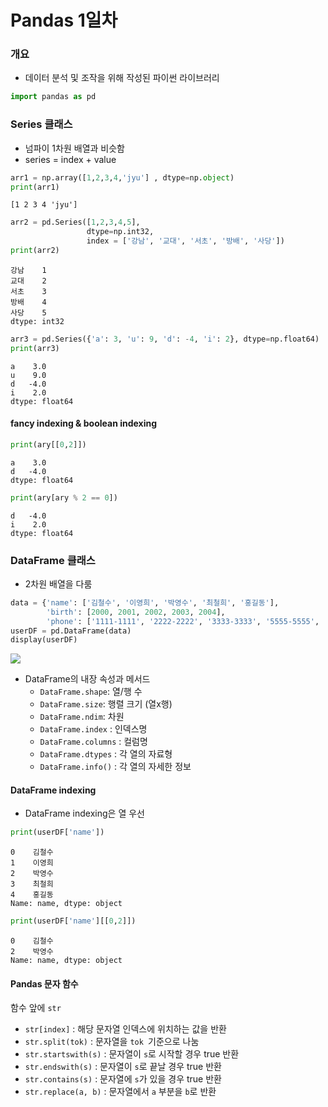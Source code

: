 # Pandas 1일차

### 개요

- 데이터 분석 및 조작을 위해 작성된 파이썬 라이브러리

```python
import pandas as pd
```

### Series 클래스

- 넘파이 1차원 배열과 비슷함
- series = index + value

```python
arr1 = np.array([1,2,3,4,'jyu'] , dtype=np.object)
print(arr1)
```

```
[1 2 3 4 'jyu']
```



```python
arr2 = pd.Series([1,2,3,4,5],
        		 dtype=np.int32,
        		 index = ['강남', '교대', '서초', '방배', '사당'])
print(arr2)
```

```
강남    1
교대    2
서초    3
방배    4
사당    5
dtype: int32
```



```python
arr3 = pd.Series({'a': 3, 'u': 9, 'd': -4, 'i': 2}, dtype=np.float64)
print(arr3)
```

```
a    3.0
u    9.0
d   -4.0
i    2.0
dtype: float64
```

#### fancy indexing & boolean indexing

```python
print(ary[[0,2]])
```

```
a    3.0
d   -4.0
dtype: float64
```



```python
print(ary[ary % 2 == 0])
```

```
d   -4.0
i    2.0
dtype: float64
```



### DataFrame 클래스

- 2차원 배열을 다룸

```python
data = {'name': ['김철수', '이영희', '박영수', '최철희', '홍길동'],
        'birth': [2000, 2001, 2002, 2003, 2004],
        'phone': ['1111-1111', '2222-2222', '3333-3333', '5555-5555', '7777-7777']}
userDF = pd.DataFrame(data)
display(userDF)
```

![](C:\Users\SAMSUNG\Desktop\TIL\ML\pandas_img\dataframe.PNG)

- DataFrame의 내장 속성과 메서드 
  - `DataFrame.shape`: 열/행 수
  - `DataFrame.size`: 행렬 크기 (열x행)
  - `DataFrame.ndim`: 차원
  - `DataFrame.index` : 인덱스명
  - `DataFrame.columns` : 컬럼명
  - `DataFrame.dtypes` : 각 열의 자료형
  - `DataFrame.info()` : 각 열의 자세한 정보

#### DataFrame indexing

- DataFrame indexing은 열 우선

```python
print(userDF['name'])
```

```
0    김철수
1    이영희
2    박영수
3    최철희
4    홍길동
Name: name, dtype: object
```



```python
print(userDF['name'][[0,2]])
```

```
0    김철수
2    박영수
Name: name, dtype: object
```

#### Pandas 문자 함수

함수 앞에 `str`

- `str[index]` : 해당 문자열 인덱스에 위치하는 값을 반환
- `str.split(tok)` : 문자열을 `tok `기준으로 나눔
- `str.startswith(s)` : 문자열이 `s`로 시작할 경우 true 반환
- `str.endswith(s)` : 문자열이 `s`로 끝날 경우 true 반환
- `str.contains(s)` : 문자열에 `s`가 있을 경우 true 반환
- `str.replace(a, b)` : 문자열에서 `a` 부분을 `b`로 반환